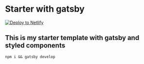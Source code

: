 # Starter with gatsby

[![Deploy to Netlify](https://www.netlify.com/img/deploy/button.svg)](https://app.netlify.com/start/deploy?repository=https://github.com/yandre13/gatsby-starter)

## This is my starter template with gatsby and styled components

```
npm i && gatsby develop
```
